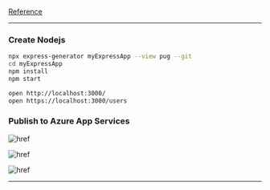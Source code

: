[Reference](https://docs.microsoft.com/en-us/azure/app-service/app-service-web-get-started-nodejs)

---
### Create Nodejs

```bash
npx express-generator myExpressApp --view pug --git
cd myExpressApp
npm install
npm start

open http://localhost:3000/
open https://localhost:3000/users

```

### Publish to Azure App Services

![href](https://docs.microsoft.com/en-us/azure/app-service/containers/media/quickstart-nodejs/deploy.png)

![href](https://docs.microsoft.com/en-us/azure/app-service/containers/media/quickstart-nodejs/server-build.png)

![href](https://docs.microsoft.com/en-us/azure/app-service/containers/media/quickstart-nodejs/save-configuration.png)


---